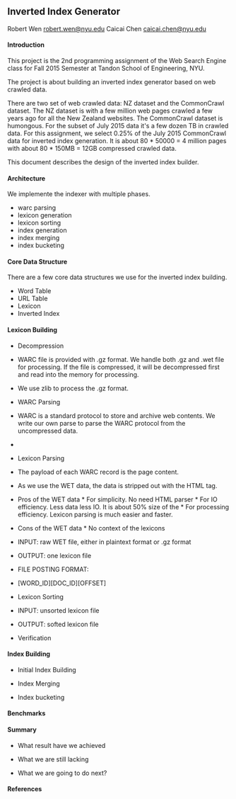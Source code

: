 ## Inverted Index Generator

Robert Wen <robert.wen@nyu.edu>  Caicai Chen <caicai.chen@nyu.edu>

#### Introduction

This project is the 2nd programming assignment of the Web Search Engine class for Fall 2015 Semester at Tandon School of Engineering, NYU.

The project is about building an inverted index generator based on web crawled data.

There are two set of web crawled data: NZ dataset and the CommonCrawl dataset. The NZ dataset is with a few million web pages crawled a few years ago for all the New Zealand websites. The CommonCrawl dataset is humongous. For the subset of July 2015 data it's a few dozen TB in crawled data. For this assignment, we select 0.25% of the July 2015 CommonCrawl data for inverted index generation. It is about 80 * 50000 = 4 million pages with about 80 * 150MB = 12GB compressed crawled data.

This document describes the design of the inverted index builder.

#### Architecture

 We implemente the indexer with multiple phases.
 * warc parsing
 * lexicon generation
 * lexicon sorting
 * index generation
 * index merging
 * index bucketing

#### Core Data Structure

 There are a few core data structures we use for the inverted index building.
 * Word Table
 * URL Table
 * Lexicon
 * Inverted Index

#### Lexicon Building

 * Decompression
  * WARC file is provided with .gz format. We handle both .gz and .wet file for processing. If the file is compressed, it will be decompressed first and read into the memory for processing.
  * We use zlib to process the .gz format.

 * WARC Parsing
  * WARC is a standard protocol to store and archive web contents. We write our own parse to parse the WARC protocol from the uncompressed data.
  * 

 * Lexicon Parsing
  * The payload of each WARC record is the page content.
  * As we use the WET data, the data is stripped out with the HTML tag.
   * Pros of the WET data
    * For simplicity. No need HTML parser
    * For IO efficiency. Less data less IO. It is about 50% size of the
    * For processing efficiency. Lexicon parsing is much easier and faster.
   * Cons of the WET data
    * No context of the lexicons
  * INPUT: raw WET file, either in plaintext format or .gz format
  * OUTPUT: one lexicon file
  * FILE POSTING FORMAT:
   * [WORD_ID][DOC_ID][OFFSET]

 * Lexicon Sorting
  * INPUT: unsorted lexicon file
  * OUTPUT: softed lexicon file
  * Verification


#### Index Building

 * Initial Index Building

 * Index Merging

 * Index bucketing


#### Benchmarks


#### Summary

 * What result have we achieved

 * What we are still lacking

 * What we are going to do next?


#### References


